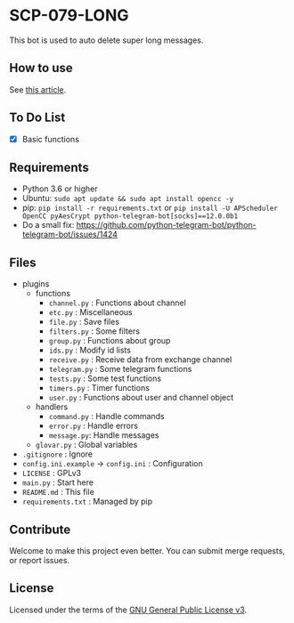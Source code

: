 # SCP-079-LONG

This bot is used to auto delete super long messages.

## How to use

See [this article](https://scp-079.org/long/).

## To Do List

- [x] Basic functions

## Requirements

- Python 3.6 or higher
- Ubuntu: `sudo apt update && sudo apt install opencc -y`
- pip: `pip install -r requirements.txt` or `pip install -U APScheduler OpenCC pyAesCrypt python-telegram-bot[socks]==12.0.0b1`
- Do a small fix: https://github.com/python-telegram-bot/python-telegram-bot/issues/1424

## Files

- plugins
    - functions
        - `channel.py` : Functions about channel
        - `etc.py` : Miscellaneous
        - `file.py` : Save files
        - `filters.py` : Some filters
        - `group.py` : Functions about group
        - `ids.py` : Modify id lists
        - `receive.py` : Receive data from exchange channel
        - `telegram.py` : Some telegram functions
        - `tests.py` : Some test functions
        - `timers.py` : Timer functions
        - `user.py` : Functions about user and channel object
    - handlers
        - `command.py` : Handle commands
        - `error.py` : Handle errors
        - `message.py`: Handle messages
    - `glovar.py` : Global variables
- `.gitignore` : Ignore
- `config.ini.example` -> `config.ini` : Configuration
- `LICENSE` : GPLv3
- `main.py` : Start here
- `README.md` : This file
- `requirements.txt` : Managed by pip

## Contribute

Welcome to make this project even better. You can submit merge requests, or report issues.

## License

Licensed under the terms of the [GNU General Public License v3](LICENSE).
